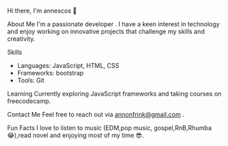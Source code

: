 Hi there, I'm annescos 👋

About Me
I'm a passionate developer . I have a keen interest in technology and enjoy working on innovative projects that challenge my skills and creativity.

 Skills
- Languages:  JavaScript, HTML, CSS
- Frameworks: bootstrap 
- Tools: Git

Learning
Currently exploring JavaScript frameworks and taking courses on freecodecamp.

Contact Me
Feel free to reach out via annonfrink@gmail.com .

Fun Facts
I love to listen to  music (EDM,pop music, gospel,RnB,Rhumba😂),read novel and enjoying most of my time 😎.
